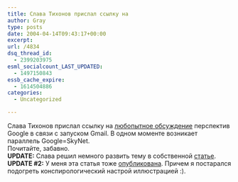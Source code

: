 ```yaml
---
title: Слава Тихонов прислал ссылку на
author: Gray
type: posts
date: 2004-04-14T09:43:17+00:00
excerpt:
url: /4834
dsq_thread_id:
  - 2399203975
esml_socialcount_LAST_UPDATED:
  - 1497150843
essb_cache_expire:
  - 1614504886
categories:
  - Uncategorized

---
```








Слава Тихонов прислал ссылку на <a href="http://blog.topix.net/archives/000016.html" target="_blank">любопытное обсуждение</a> перспектив Google в связи с запуском Gmail. В одном моменте возникает параллель Google=SkyNet.  
Почитайте, забавно.  
**UPDATE:** Слава решил немного развить тему в собственной <a href="http://mywebsearch.adelite.com/articles/865.html" target="_blank">статье</a>.  
**UPDATE #2:** У меня эта статья тоже <a href="http://www.searchengines.ru/stories.php?story=04/04/14/3729894" target="_blank">опубликована</a>. Причем я постарался подогреть конспирологический настрой иллюстрацией :).